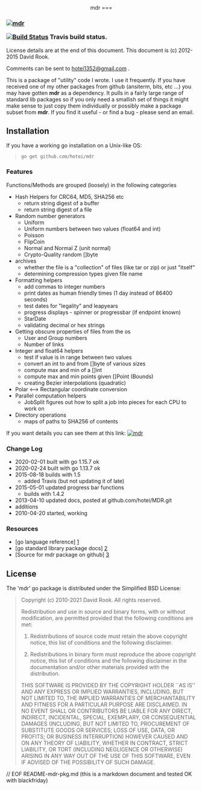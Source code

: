 <center>
mdr
===
</center>

<h3>   <a href="http://godoc.org/github.com/hotei/mdr">
<img src="https://godoc.org/github.com/hotei/mdr?status.png" alt="mdr" /><br>
<p>
</a><a href="http://travis-ci.org/hotei/mdr">
<img src="https://secure.travis-ci.org/hotei/mdr.png" alt="Build Status" /></a>
Travis build status.
</h3>


License details are at the end of this document. 
This document is (c) 2012-2015 David Rook.

Comments can be sent to <hotei1352@gmail.com> .

This is a package of "utility" code I wrote.  I use it frequently.  If you have
received one of my other packages from github (ansiterm, bits, etc ...) you may have
gotten __mdr__ as a dependency.  It pulls in a fairly large range of standard lib
packages so if you only need a smallish set of things it might make sense to just
copy them individually or possibly make a package subset from __mdr__.  If you find it
useful - or find a bug - please send an email.  

## Installation

If you have a working go installation on a Unix-like OS:

> ```go get github.com/hotei/mdr```

### Features

Functions/Methods are grouped (loosely) in the following categories

* Hash Helpers for CRC64, MD5, SHA256 etc
  * return string digest of a buffer
  * return string digest of a file
* Random number generators
  * Uniform
  * Uniform numbers between two values (float64 and int)
  * Poisson
  * FlipCoin
  * Normal and Normal Z (unit normal)
  * Crypto-Quality random []byte
* archives
  * whether the file is a "collection" of files (like tar or zip) or just "itself"
  * determining compression types given file name
* Formatting helpers
  * add commas to integer numbers
  * print dates as human friendly times (1 day instead of 86400 seconds)
  * test dates for "legality" and leapyears
  * progress displays - spinner or progressbar (if endpoint known)
  * StarDate
  * validating decimal or hex strings
* Getting obscure properties of files from the os 
  * User and Group numbers
  * Number of links 
* Integer and float64 helpers
  * test if value is in range between two values
  * convert an int to and from []byte of various sizes
  * compute max and min of a []int
  * compute max and min points given []Point  (Bounds)
  * creating Bezier interpolations (quadratic)
* Polar <--> Rectangular coordinate conversion
* Parallel computation helpers
  * JobSplit figures out how to split a job into pieces for each CPU to work on
* Directory operations
  * maps of paths to SHA256 of contents

If you want details you can see them at this link:
<a href="http://godoc.org/github.com/hotei/mdr">
<img src="https://godoc.org/github.com/hotei/mdr?status.png" alt="mdr" />
</a>

### Change Log
* 2020-02-01 built with go 1.15.7 ok
* 2020-02-24 built with go 1.13.7 ok
* 2015-08-18 builds with 1.5
  * added Travis (but not updating it of late)
* 2015-05-01 updated progress bar functions
  * builds with 1.4.2
* 2013-04-10 updated docs, posted at github.com/hotei/MDR.git
* additions
* 2010-04-20 started, working

### Resources

* [go language reference] [1] 
* [go standard library package docs] [2]
* [Source for mdr package on github] [3]

[1]: http://golang.org/ref/spec/ "go reference spec"
[2]: http://golang.org/pkg/ "go package docs"
[3]: http://github.com/hotei/mdr "github.com/hotei/mdr"


License
-------
The 'mdr' go package is distributed under the Simplified BSD License:

> Copyright (c) 2010-2021 David Rook. All rights reserved.
> 
> Redistribution and use in source and binary forms, with or without modification, are
> permitted provided that the following conditions are met:
> 
>    1. Redistributions of source code must retain the above copyright notice, this list of
>       conditions and the following disclaimer.
> 
>    2. Redistributions in binary form must reproduce the above copyright notice, this list
>       of conditions and the following disclaimer in the documentation and/or other materials
>       provided with the distribution.
> 
> THIS SOFTWARE IS PROVIDED BY THE COPYRIGHT HOLDER ``AS IS'' AND ANY EXPRESS OR IMPLIED
> WARRANTIES, INCLUDING, BUT NOT LIMITED TO, THE IMPLIED WARRANTIES OF MERCHANTABILITY AND
> FITNESS FOR A PARTICULAR PURPOSE ARE DISCLAIMED. IN NO EVENT SHALL <COPYRIGHT HOLDER> OR
> CONTRIBUTORS BE LIABLE FOR ANY DIRECT, INDIRECT, INCIDENTAL, SPECIAL, EXEMPLARY, OR
> CONSEQUENTIAL DAMAGES (INCLUDING, BUT NOT LIMITED TO, PROCUREMENT OF SUBSTITUTE GOODS OR
> SERVICES; LOSS OF USE, DATA, OR PROFITS; OR BUSINESS INTERRUPTION) HOWEVER CAUSED AND ON
> ANY THEORY OF LIABILITY, WHETHER IN CONTRACT, STRICT LIABILITY, OR TORT (INCLUDING
> NEGLIGENCE OR OTHERWISE) ARISING IN ANY WAY OUT OF THE USE OF THIS SOFTWARE, EVEN IF
> ADVISED OF THE POSSIBILITY OF SUCH DAMAGE.

// EOF README-mdr-pkg.md  (this is a markdown document and tested OK with blackfriday)
